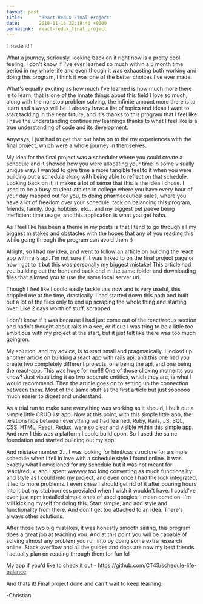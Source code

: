 ```yaml
---
layout: post
title:      "React-Redux Final Project"
date:       2018-11-16 22:18:40 +0000
permalink:  react-redux_final_project
---
```



I made it!!! 

What a journey, seriously, looking back on it right now is a pretty cool feeling. I don't know if I've ever learned so much within a 5 month time period in my whole life and even though it was exhausting both working and doing this program, I think it was one of the better choices I've ever made. 

What's equally exciting as how much I've learned is how much more there is to learn, that is one of the innate things about this field I love so much, along with the nonstop problem solving, the infinite amount more there is to learn and always will be. I already have a list of topics and ideas I want to start tackling in the near future, and it's thanks to this program that I feel like I have the understanding continue my learnings thanks to what I feel like is a true understanding of code and its development.

Anyways, I just had to get that out haha on to the my experiences with the final project, which were a whole journey in themselves. 

My idea for the final project was a scheduler where you could create a schedule and it showed how you were allocating your time in some visually unique way. I wanted to give time a more tangible feel to it when you were building out a schedule along with being able to reflect on that schedule. Looking back on it, it makes a lot of sense that this is the idea I chose. I used to be a busy student-athlete in college where you have every hour of your day mapped out for you, to doing pharmaceutical sales, where you have a lot of freedom over your schedule, tack on balancing this program, friends, family, dog, hobbies, etc... and my biggest pet peeve being inefficient time usage, and this application is what you get haha.

As I feel like has been a theme in my posts is that I tend to go through all my biggest mistakes and obstacles with the hopes that any of you reading this while going through the program can avoid them :) 

Alright, so I had my idea, and went to follow an article on building the react app with rails api. I'm not sure if it was linked to on the final project page or how I got to it but this was personally my biggest mistake! This article had you building out the front and back end in the same folder and downloading files that allowed you to use the same local server url. 

Though I feel like I could easily tackle this now and is very useful, this crippled me at the time, drastically. I had started down this path and built out a lot of the files only to end up scraping the whole thing and starting over. Like 2 days worth of stuff, scrapped. 

I don't know if it was because I had just come out of the react/redux section and hadn't thought about rails in a sec, or if cuz I was tring to be a little too ambitious with my project at the start, but it just felt like there was too much going on.

My solution, and my advice, is to start small and pragmatically. I looked up another article on building a react app with rails api, and this one had you create two completely different projects, one being the api, and one being the react-app. This was huge for me!!!! One of those clicking moments you know? Just visualizing it as two seperate entities, which they are, is what I would recommend. Then the article goes on to setting up the connection between them. Most of the same stuff as the first article but just soooooo much easier to digest and understand. 

As a trial run to make sure everything was working as it should, I built out a simple little CRUD list app. Now at this point, with this simple little app, the relationships between everything we had learned, Ruby, Rails, JS, SQL, CSS, HTML, React, Redux, were so clear and visible within this simple app. And now I this was a platform I could build upon. So I used the same foundation and started building out my app. 

And mistake number 2... I was looking for html/css structure for a simple schedule when I fell in love with a schedule style I found online. It was exactly what I envisioned for my schedule but it was not meant for react/redux, and I spent wayyyy too long converting as much functionality and style as I could into my project, and even once I had the look integrated, it led to more problems. I even knew I should get rid of it after pouring hours into it but my stubborness previaled when I wish it wouldn't have.  I could've even just npm installed simple ones of used googles, i mean come on! I'm still kicking myself for doing this. Start simple, and add style and functionality from there. And don't get too attached to an idea. There's always other solutions.

After those two big mistakes, it was honestly smooth sailing, this program does a great job at teaching you. And at this point you will be capable of solving almost any problem you run into by doing some extra research online. Stack overflow and all the guides and docs are now my best friends. I actually plan on reading through them for fun lol

My app if you'd like to check it out - https://github.com/CT43/schedule-life-balance

And thats it! Final project done and can't wait to keep learning. 

-Christian








